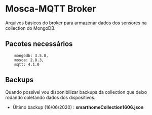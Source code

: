 # Mosca-MQTT Broker

Arquivos básicos do broker para armazenar dados dos sensores na collection do MongoDB.

## Pacotes necessários

```JS
    mongodb: 3.5.8,
    mosca: 2.8.3,
    mqtt: 4.1.0
```

## Backups
Quando possível vou disponibilizar backups da collection que deixo rodando coletando dados dos dispositivos.
* Último backup (16/06/2020) : **smarthomeCollection1606.json**
